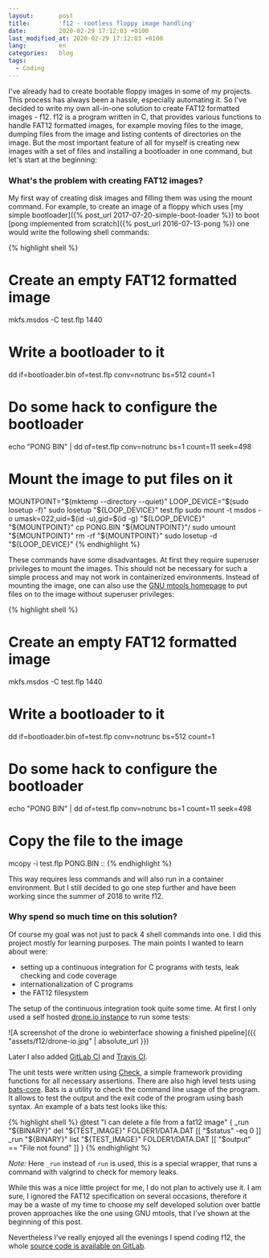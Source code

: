 ```yaml
---
layout:       post
title:        'f12 - rootless floppy image handling'   
date:         2020-02-29 17:12:03 +0100
last_modified_at: 2020-02-29 17:12:03 +0100
lang:         en
categories:   blog
tags:
  - Coding
---
```


I've already had to create bootable floppy images in some of my projects.
This process has always been a hassle, especially automating it.
So I've decided to write my own all-in-one solution to create FAT12 formatted
images - f12.
f12 is a program written in C, that provides various functions to handle FAT12
formatted images, for example moving files to the image, dumping files from the
image and listing contents of directories on the image.
But the most important feature of all for myself is creating new images with a set
of files and installing a bootloader in one command, but let's start at the
beginning:

### What's the problem with creating FAT12 images?

My first way of creating disk images and filling them was using the mount
command.
For example, to create an image of a floppy which uses
[my simple bootloader]({% post_url 2017-07-20-simple-boot-loader %})
to boot
[pong implemented from scratch]({% post_url 2016-07-13-pong %})
one would write the following shell commands:

{% highlight shell %}
# Create an empty FAT12 formatted image
mkfs.msdos -C test.flp 1440
# Write a bootloader to it
dd if=bootloader.bin of=test.flp conv=notrunc bs=512 count=1
# Do some hack to configure the bootloader
echo "PONG    BIN" | dd of=test.flp conv=notrunc bs=1 count=11 seek=498
# Mount the image to put files on it
MOUNTPOINT="$(mktemp --directory --quiet)"
LOOP_DEVICE="$(sudo losetup -f)"
sudo losetup "${LOOP_DEVICE}" test.flp
sudo mount -t msdos -o umask=022,uid=$(id -u),gid=$(id -g) "${LOOP_DEVICE}" "${MOUNTPOINT}"
cp PONG.BIN "${MOUNTPOINT}"/
sudo umount "${MOUNTPOINT}"
rm -rf "${MOUNTPOINT}"
sudo losetup -d "${LOOP_DEVICE}"
{% endhighlight %}

These commands have some disadvantages.
At first they require superuser privileges to mount the images.
This should not be necessary for such a simple process and may not work in
containerized  environments.
Instead of mounting the image, one can also use the
[GNU mtools homepage](https://www.gnu.org/software/mtools)
to put files on to the image without superuser privileges:

{% highlight shell %}
# Create an empty FAT12 formatted image
mkfs.msdos -C test.flp 1440
# Write a bootloader to it
dd if=bootloader.bin of=test.flp conv=notrunc bs=512 count=1
# Do some hack to configure the bootloader
echo "PONG    BIN" | dd of=test.flp conv=notrunc bs=1 count=11 seek=498
# Copy the file to the image
mcopy -i test.flp PONG.BIN ::
{% endhighlight %}

This way requires less commands and will also run in a container environment.
But I still decided to go one step further and have been working since the
summer of 2018 to write f12.

### Why spend so much time on this solution?

Of course my goal was not just to pack 4 shell commands into one.
I did this project mostly for learning purposes.
The main points I wanted to learn about were:
* setting up a continuous integration for C programs with tests, leak checking
and code coverage
* internationalization of C programs
* the FAT12 filesystem

The setup of the continuous integration took quite some time.
At first I only used a self hosted
[drone.io instance](https://drone.io)
to run some tests:

![A screenshot of the drone io webinterface showing a finished pipeline]({{ "assets/f12/drone-io.jpg" | absolute_url }})

Later I also added [GitLab CI](https://gitlab.com/kalehmann/f12/pipelines) and
[Travis CI](https://travis-ci.org/kalehmann/f12).

The unit tests were written using [Check](https://libcheck.github.io/check), a
simple framework providing functions for all necessary assertions.
There are also high level tests using
[bats-core](https://github.com/bats-core/bats-core).
Bats is a utility to check the command line usage of the program.
It allows to test the output and the exit code of the program using bash syntax.
An example of a bats test looks like this:

{% highlight shell %}
@test "I can delete a file from a fat12 image" {
    _run "${BINARY}" del "${TEST_IMAGE}" FOLDER1/DATA.DAT
    [[ "$status" -eq 0 ]]
    _run "${BINARY}" list "${TEST_IMAGE}" FOLDER1/DATA.DAT
    [[ "$output" == "File not found" ]]
}
{% endhighlight %}

_Note:_ Here `_run` instead of `run` is used, this is a special wrapper, that
runs a command with valgrind to check for memory leaks.

While this was a nice little project for me, I do not plan to actively use it.
I am sure, I ignored the FAT12 specification on several occasions, therefore it
may be a waste of my time to choose my self developed solution over battle
proven approaches like the one using GNU mtools, that I've shown at the beginning
of this post.

Nevertheless I've really enjoyed all the evenings I spend coding f12, the whole
[source code is available on GitLab](https://gitlab.com/kalehmann/f12).
